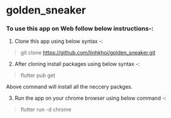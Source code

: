# golden_sneaker
 
 
### To use this app on Web follow below instructions-:

1. Clone this app using below syntax -:

> git clone https://github.com/linhkhoi/golden_sneaker.git

2. After cloning install packages using below syntax -:
> flutter pub get

Above command will install all the neccery packges.

3. Run the app on your chrome browser using below command -: 

> flutter run -d chrome
